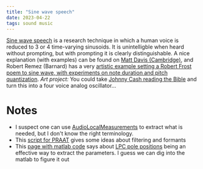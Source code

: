 ```yaml
---
title: "Sine wave speech"
date: 2023-04-22
tags: sound music
---
```


[Sine wave speech](http://www.scholarpedia.org/article/Sine-wave_speech) is a research technique in which a human voice is reduced to 3 or 4 time-varying sinusoids.  It is unintelligble when heard without prompting, but with prompting it is clearly distinguishable.  A nice explanation (with examples) can be found on [Matt Davis (Cambridge)](https://www.mrc-cbu.cam.ac.uk/people/matt.davis/sine-wave-speech/), and Robert Remez (Barnard) has a very [artistic example setting a Robert Frost poem to sine wave, with experiments on note duration and pitch quantization](http://www.columbia.edu/~remez/musical-and-poetic-sine-wave-speech.html).  *Art project:* You could take [Johnny Cash reading the Bible](https://www.youtube.com/watch?v=artPgvlOtVU&list=PLyxgmM4B5YzTSFAzp4wUGiIVyxxpWCfOz) and turn this into a four voice analog oscillator...

# Notes

* I suspect one can use [AudioLocalMeasurements](https://reference.wolfram.com/language/ref/AudioLocalMeasurements.html) to extract what is needed, but I don't know the right terminology. 
* This [script for PRAAT](http://www.lifesci.sussex.ac.uk/home/Chris_Darwin/Praatscripts/SWS) gives some ideas about filtering and formants 
* This [page with matlab code](https://www.ee.columbia.edu/~dpwe/resources/matlab/sws/) says about [LPC pole positions](https://www.ee.columbia.edu/~dpwe/e4896/lectures/E4896-L06.pdf) being an effective way to extract the parameters.  I guess we can dig into the matlab to figure it out